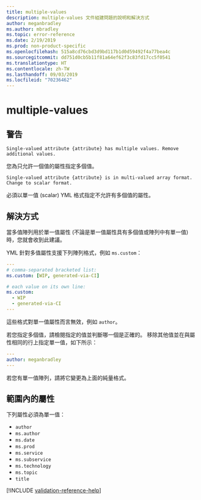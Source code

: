 ```yaml
---
title: multiple-values
description: multiple-values 文件組建問題的說明和解決方式
author: meganbradley
ms.author: mbradley
ms.topic: error-reference
ms.date: 2/19/2019
ms.prod: non-product-specific
ms.openlocfilehash: 515a8cd76cbd3d9bd117b1d0d59492f4a77bea4c
ms.sourcegitcommit: dd751d0cb5b11f81a64ef62f3c83fd17cc5f0541
ms.translationtype: HT
ms.contentlocale: zh-TW
ms.lasthandoff: 09/03/2019
ms.locfileid: "70236462"
---
```

# <a name="multiple-values"></a>multiple-values

## <a name="warning"></a>警告

`Single-valued attribute {attribute} has multiple values. Remove additional values.`

您為只允許一個值的屬性指定多個值。

`Single-valued attribute {attribute} is in multi-valued array format. Change to scalar format.`

必須以單一值 (scalar) YML 格式指定不允許有多個值的屬性。

## <a name="resolution"></a>解決方式

當多值陣列用於單一值屬性 (不論是單一值屬性具有多個值或陣列中有單一值) 時，您就會收到此建議。

YML 針對多值屬性支援下列陣列格式，例如 `ms.custom`：

```yml
---
# comma-separated bracketed list:
ms.custom: [WIP, generated-via-CI]

# each value on its own line:
ms.custom:
  - WIP
  - generated-via-CI
---
```

這些格式對單一值屬性而言無效，例如 `author`。

若您指定多個值，請檢閱指定的值並判斷哪一個是正確的。 移除其他值並在與屬性相同的行上指定單一值，如下所示：

```yml
---
author: meganbradley
---
```

若您有單一值陣列，請將它變更為上面的純量格式。

## <a name="attributes-in-scope"></a>範圍內的屬性

下列屬性必須為單一值：

- `author`
- `ms.author`
- `ms.date`
- `ms.prod`
- `ms.service`
- `ms.subservice`
- `ms.technology`
- `ms.topic`
- `title`

<!--make sure to add this file to your includes folder and verify the path-->
[!INCLUDE [validation-reference-help](includes/validation-reference-help.md)]
